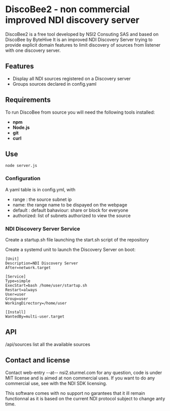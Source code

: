 # DiscoBee2 - non commercial improved NDI discovery server

DiscoBee2 is a free tool developed by NSI2 Consuting SAS and based on DiscoBee by ByteHive 
It is an improved NDI Discovery Server trying to provide explicit domain features to limit discovery of sources from listener with one discovery server.

## Features

- Display all NDI sources registered on a Discovery server
- Groups sources declared in config.yaml

## Requirements

To run DiscoBee from source you will need the following tools installed:

- **npm**
- **Node.js**
- **git**
- **curl**

## Use

`node server.js`

### Configuration

A yaml table is in config.yml, with
- range : the source subnet ip
- name: the range name to be dispayed on the webpage
- default : default bahaviour: share or block for everyone
- authorized: list of subnets authorized to view the source

### NDI Discovery Server Service

Create a startup.sh file launching the start.sh script of the repository

Create a systemd unit to launch the Discovery Server on boot:
```
[Unit]
Description=NDI Discovery Server
After=network.target

[Service]
Type=simple
ExecStart=bash /home/user/startup.sh
Restart=always
User=user
Group=user
WorkingDirectory=/home/user

[Install]
WantedBy=multi-user.target
```

## API
/api/sources 
list all the available sources


## Contact and license

Contact web-entry --at-- nsi2.sturmel.com for any question, code is under MIT license and is aimed at non commercial uses. If you want to do any commercial use, see with the NDI SDK licensing. 

This software comes with no support no garantees that it ill remain functionnal as it is based on the current NDI protocol subject to change anty time.

